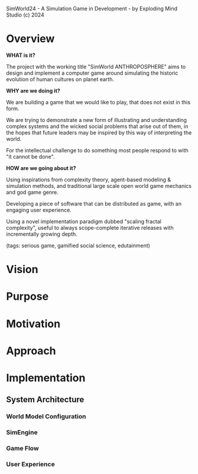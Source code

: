 SimWorld24 - A Simulation Game in Development - by Exploding Mind Studio (c) 2024

# Overview

**WHAT is it?**

The project with the working title "SimWorld ANTHROPOSPHERE" aims to design and implement a computer game around simulating the historic evolution of human cultures on planet earth.



**WHY are we doing it?**

We are building a game that we would like to play, that does not exist in this form.

We are trying to demonstrate a new form of illustrating and understanding complex systems and the wicked social problems that arise  out of them, in the hopes that future leaders may be inspired by this way of interpreting the world.

For the intellectual challenge to do something most people respond to with "it cannot be done".



**HOW are we going about it?**

Using inspirations from complexity theory, agent-based modeling & simulation methods, and traditional large scale open world game mechanics and god game genre.

Developing a piece of software that can be distributed as game, with an engaging user experience.

Using a novel implementation paradigm dubbed "scaling fractal complexity", useful to always scope-complete iterative releases with incrementally growing depth.

(tags: serious game, gamified social science, edutainment)



# Vision


# Purpose


# Motivation


# Approach


# Implementation


## System Architecture


### World Model Configuration


### SimEngine


### Game Flow


### User Experience


